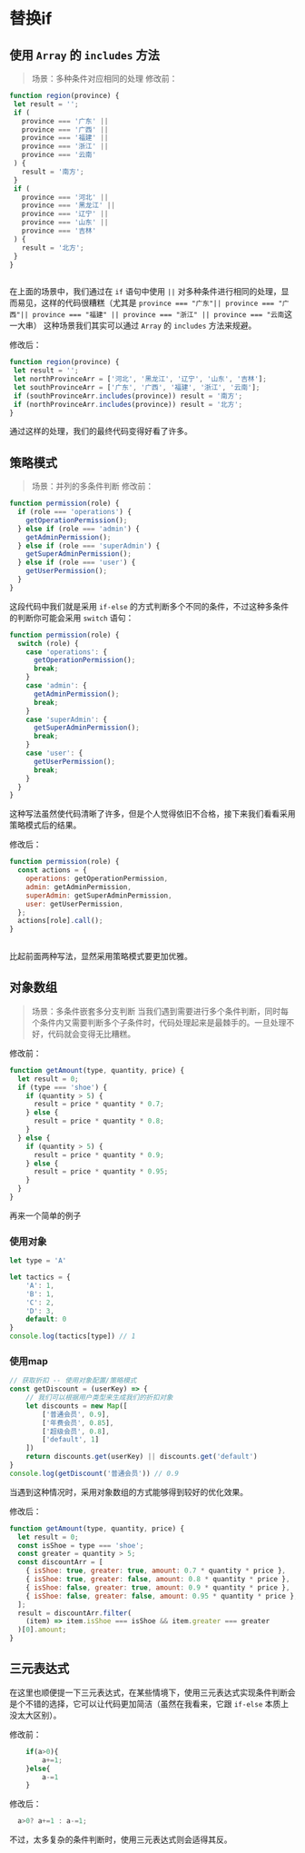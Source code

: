 # 替换if

## 使用 `Array` 的 `includes` 方法

> 场景：多种条件对应相同的处理 修改前：

```js
function region(province) {
 let result = '';
 if (
   province === '广东' ||
   province === '广西' ||
   province === '福建' ||
   province === '浙江' ||
   province === '云南'
 ) {
   result = '南方';
 }
 if (
   province === '河北' ||
   province === '黑龙江' ||
   province === '辽宁' ||
   province === '山东' ||
   province === '吉林'
 ) {
   result = '北方';
 }
}
   
```

在上面的场景中，我们通过在 `if` 语句中使用 `||` 对多种条件进行相同的处理，显而易见，这样的代码很糟糕（尤其是 `province === "广东"|| province === "广西"|| province === "福建" || province === "浙江" || province === "云南`这一大串） 这种场景我们其实可以通过 `Array` 的 `includes` 方法来规避。

修改后：

```js
function region(province) {
 let result = '';
 let northProvinceArr = ['河北', '黑龙江', '辽宁', '山东', '吉林'];
 let southProvinceArr = ['广东', '广西', '福建', '浙江', '云南'];
 if (southProvinceArr.includes(province)) result = '南方';
 if (northProvinceArr.includes(province)) result = '北方';
}
```

通过这样的处理，我们的最终代码变得好看了许多。

## 策略模式

> 场景：并列的多条件判断 修改前：

```js
function permission(role) {
  if (role === 'operations') {
    getOperationPermission();
  } else if (role === 'admin') {
    getAdminPermission();
  } else if (role === 'superAdmin') {
    getSuperAdminPermission();
  } else if (role === 'user') {
    getUserPermission();
  }
}
```

这段代码中我们就是采用 `if-else` 的方式判断多个不同的条件，不过这种多条件的判断你可能会采用 `switch` 语句：

```js
function permission(role) {
  switch (role) {
    case 'operations': {
      getOperationPermission();
      break;
    }
    case 'admin': {
      getAdminPermission();
      break;
    }
    case 'superAdmin': {
      getSuperAdminPermission();
      break;
    }
    case 'user': {
      getUserPermission();
      break;
    }
  }
} 
```

这种写法虽然使代码清晰了许多，但是个人觉得依旧不合格，接下来我们看看采用策略模式后的结果。

修改后：

```js
function permission(role) {
  const actions = {
    operations: getOperationPermission,
    admin: getAdminPermission,
    superAdmin: getSuperAdminPermission,
    user: getUserPermission,
  };
  actions[role].call();
}
 
```

比起前面两种写法，显然采用策略模式要更加优雅。

## 对象数组

> 场景：多条件嵌套多分支判断 当我们遇到需要进行多个条件判断，同时每个条件内又需要判断多个子条件时，代码处理起来是最棘手的。一旦处理不好，代码就会变得无比糟糕。

修改前：

```js
function getAmount(type, quantity, price) {
  let result = 0;
  if (type === 'shoe') {
    if (quantity > 5) {
      result = price * quantity * 0.7;
    } else {
      result = price * quantity * 0.8;
    }
  } else {
    if (quantity > 5) {
      result = price * quantity * 0.9;
    } else {
      result = price * quantity * 0.95;
    }
  }
}

```

再来一个简单的例子

### 使用对象

```js
let type = 'A'

let tactics = {
    'A': 1,
    'B': 1,
    'C': 2,
    'D': 3,
    default: 0
}
console.log(tactics[type]) // 1
```

### 使用map

```ts
// 获取折扣 -- 使用对象配置/策略模式
const getDiscount = (userKey) => {
    // 我们可以根据用户类型来生成我们的折扣对象
    let discounts = new Map([
        ['普通会员', 0.9],
        ['年费会员', 0.85],
        ['超级会员', 0.8],
        ['default', 1]
    ])
    return discounts.get(userKey) || discounts.get('default')
}
console.log(getDiscount('普通会员')) // 0.9
```

当遇到这种情况时，采用对象数组的方式能够得到较好的优化效果。

修改后：

```js
function getAmount(type, quantity, price) {
  let result = 0;
  const isShoe = type === 'shoe';
  const greater = quantity > 5;
  const discountArr = [
    { isShoe: true, greater: true, amount: 0.7 * quantity * price },
    { isShoe: true, greater: false, amount: 0.8 * quantity * price },
    { isShoe: false, greater: true, amount: 0.9 * quantity * price },
    { isShoe: false, greater: false, amount: 0.95 * quantity * price },
  ];
  result = discountArr.filter(
    (item) => item.isShoe === isShoe && item.greater === greater
  )[0].amount;
}
```

## 三元表达式

在这里也顺便提一下三元表达式，在某些情境下，使用三元表达式实现条件判断会是个不错的选择，它可以让代码更加简洁（虽然在我看来，它跟 `if-else` 本质上没太大区别）。

修改前：

```js
    if(a>0){
        a+=1;
    }else{
        a-=1
    }
```

修改后：

```js
  a>0? a+=1 : a-=1;
```

不过，太多复杂的条件判断时，使用三元表达式则会适得其反。

